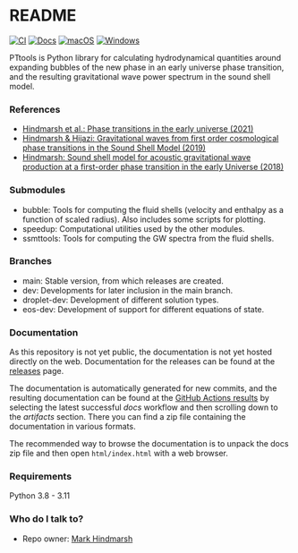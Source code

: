 # README
[![CI](https://github.com/hindmars-org/pttools/actions/workflows/main.yml/badge.svg)](https://github.com/hindmars-org/pttools/actions/workflows/main.yml)
[![Docs](https://github.com/hindmars-org/pttools/actions/workflows/docs.yml/badge.svg)](https://github.com/hindmars-org/pttools/actions/workflows/docs.yml)
[![macOS](https://github.com/hindmars-org/pttools/actions/workflows/mac.yml/badge.svg)](https://github.com/hindmars-org/pttools/actions/workflows/mac.yml)
[![Windows](https://github.com/hindmars-org/pttools/actions/workflows/windows.yml/badge.svg)](https://github.com/hindmars-org/pttools/actions/workflows/windows.yml)

PTtools is Python library for calculating hydrodynamical quantities
around expanding bubbles of the new phase in an early universe phase transition,
and the resulting gravitational wave power spectrum in the sound shell model.

### References
- [Hindmarsh et al.: Phase transitions in the early universe (2021)](https://arxiv.org/abs/2008.09136)
- [Hindmarsh & Hijazi: Gravitational waves from first order cosmological phase transitions in the Sound Shell Model (2019)](https://arxiv.org/abs/1909.10040)
- [Hindmarsh: Sound shell model for acoustic gravitational wave production at a first-order phase transition in the early Universe (2018)](https://arxiv.org/abs/1608.04735)

### Submodules
- bubble: Tools for computing the fluid shells (velocity and enthalpy as a function of scaled radius).
  Also includes some scripts for plotting.
- speedup: Computational utilities used by the other modules.
- ssmttools: Tools for computing the GW spectra from the fluid shells.

### Branches
- main: Stable version, from which releases are created.
- dev: Developments for later inclusion in the main branch.
- droplet-dev: Development of different solution types.
- eos-dev: Development of support for different equations of state.

### Documentation
As this repository is not yet public, the documentation is not yet hosted directly on the web.
Documentation for the releases can be found at the
[releases](https://github.com/hindmars-org/pttools/releases) page.

The documentation is automatically generated for new commits, and the resulting documentation can be found at the
[GitHub Actions results](https://github.com/hindmars-org/pttools/actions)
by selecting the latest successful *docs* workflow and then scrolling down to the *artifacts* section.
There you can find a zip file containing the documentation in various formats.

The recommended way to browse the documentation is to unpack the docs zip file and then open
`html/index.html` with a web browser.

### Requirements
Python 3.8 - 3.11

### Who do I talk to?
- Repo owner: [Mark Hindmarsh](https://github.com/hindmars/)
